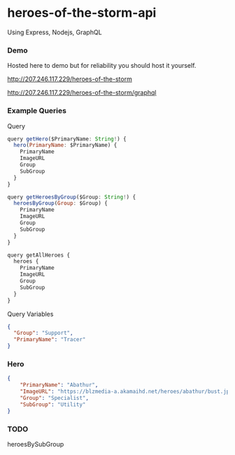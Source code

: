 # heroes-of-the-storm-api

Using Express, Nodejs, GraphQL

### Demo

Hosted here to demo but for reliability you should host it yourself.

http://207.246.117.229/heroes-of-the-storm

http://207.246.117.229/heroes-of-the-storm/graphql

### Example Queries

Query 

```javascript
query getHero($PrimaryName: String!) {
  hero(PrimaryName: $PrimaryName) {
    PrimaryName
    ImageURL
    Group
    SubGroup
  }
}

query getHeroesByGroup($Group: String!) {
  heroesByGroup(Group: $Group) {
    PrimaryName
    ImageURL
    Group
    SubGroup
  }
}

query getAllHeroes {
  heroes {
    PrimaryName
    ImageURL
    Group
    SubGroup
  }
}

```

Query Variables

```json
{
  "Group": "Support",
  "PrimaryName": "Tracer"
}
```


### Hero
```json
{
    "PrimaryName": "Abathur",
    "ImageURL": "https://blzmedia-a.akamaihd.net/heroes/abathur/bust.jpg",
    "Group": "Specialist",
    "SubGroup": "Utility"
}
```

### TODO
heroesBySubGroup
